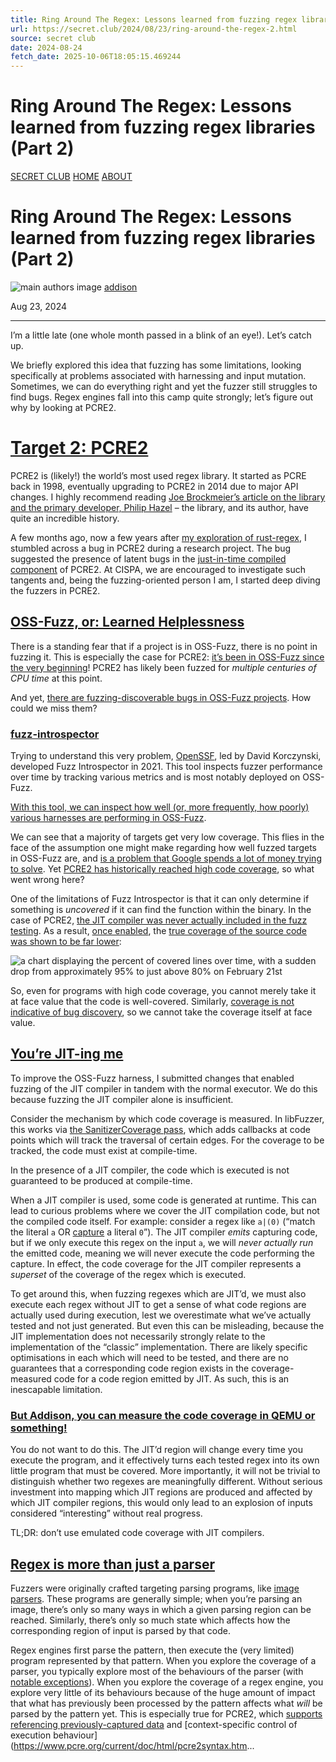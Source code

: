 ```yaml
---
title: Ring Around The Regex: Lessons learned from fuzzing regex libraries (Part 2)
url: https://secret.club/2024/08/23/ring-around-the-regex-2.html
source: secret club
date: 2024-08-24
fetch_date: 2025-10-06T18:05:15.469244
---
```


# Ring Around The Regex: Lessons learned from fuzzing regex libraries (Part 2)

[SECRET CLUB](/) [HOME](/) [ABOUT](/about)

# Ring Around The Regex: Lessons learned from fuzzing regex libraries (Part 2)

![main authors image](/assets/author_img/addison.jpg)  [addison](/author/addison)

 Aug 23, 2024

---

I’m a little late (one whole month passed in a blink of an eye!). Let’s catch up.

We briefly explored this idea that fuzzing has some limitations, looking specifically at problems associated with harnessing and input mutation. Sometimes, we can do everything right and yet the fuzzer still struggles to find bugs. Regex engines fall into this camp quite strongly; let’s figure out why by looking at PCRE2.

# [Target 2: PCRE2](#target-2-pcre2)

PCRE2 is (likely!) the world’s most used regex library. It started as PCRE back in 1998, eventually upgrading to PCRE2 in 2014 due to major API changes. I highly recommend reading [Joe Brockmeier’s article on the library and the primary developer, Philip Hazel](https://lwn.net/Articles/978463/) – the library, and its author, have quite an incredible history.

A few months ago, now a few years after [my exploration of rust-regex](https://github.com/rust-lang/regex/security/advisories/GHSA-m5pq-gvj9-9vr8), I stumbled across a bug in PCRE2 during a research project. The bug suggested the presence of latent bugs in the [just-in-time compiled component](https://github.com/zherczeg/sljit) of PCRE2. At CISPA, we are encouraged to investigate such tangents and, being the fuzzing-oriented person I am, I started deep diving the fuzzers in PCRE2.

## [OSS-Fuzz, or: Learned Helplessness](#oss-fuzz-or-learned-helplessness)

There is a standing fear that if a project is in OSS-Fuzz, there is no point in fuzzing it. This is especially the case for PCRE2: [it’s been in OSS-Fuzz since the very beginning](https://github.com/google/oss-fuzz/pull/24)! PCRE2 has likely been fuzzed for *multiple centuries of CPU time* at this point.

And yet, [there are fuzzing-discoverable bugs in OSS-Fuzz projects](https://blog.isosceles.com/the-webp-0day/). How could we miss them?

### [fuzz-introspector](#fuzz-introspector)

Trying to understand this very problem, [OpenSSF](https://openssf.org/), led by David Korczynski, developed Fuzz Introspector in 2021. This tool inspects fuzzer performance over time by tracking various metrics and is most notably deployed on OSS-Fuzz.

[With this tool, we can inspect how well (or, more frequently, how poorly) various harnesses are performing in OSS-Fuzz](https://introspector.oss-fuzz.com/projects-overview).

We can see that a majority of targets get very low coverage. This flies in the face of the assumption one might make regarding how well fuzzed targets in OSS-Fuzz are, and [is a problem that Google spends a lot of money trying to solve](https://bughunters.google.com/about/rules/open-source/5097259337383936/oss-fuzz-reward-program-rules). Yet [PCRE2 has historically reached high code coverage](https://storage.googleapis.com/oss-fuzz-introspector/pcre2/inspector-report/20231001/fuzz_report.html), so what went wrong here?

One of the limitations of Fuzz Introspector is that it can only determine if something is *uncovered* if it can find the function within the binary. In the case of PCRE2, [the JIT compiler was never actually included in the fuzz testing](https://github.com/PCRE2Project/pcre2/pull/317#issuecomment-1804274817). As a result, [once enabled](https://github.com/google/oss-fuzz/pull/11195), the [true coverage of the source code was shown to be far lower](https://introspector.oss-fuzz.com/project-profile?project=pcre2):

![a chart displaying the percent of covered lines over time, with a sudden drop from approximately 95% to just above 80% on February 21st](/assets/pcre2-coverage.png)

So, even for programs with high code coverage, you cannot merely take it at face value that the code is well-covered. Similarly, [coverage is not indicative of bug discovery](https://dl.acm.org/doi/pdf/10.1145/3510003.3510230), so we cannot take the coverage itself at face value.

## [You’re JIT-ing me](#youre-jit-ing-me)

To improve the OSS-Fuzz harness, I submitted changes that enabled fuzzing of the JIT compiler in tandem with the normal executor. We do this because fuzzing the JIT compiler alone is insufficient.

Consider the mechanism by which code coverage is measured. In libFuzzer, this works via [the SanitizerCoverage pass](https://clang.llvm.org/docs/SanitizerCoverage.html), which adds callbacks at code points which will track the traversal of certain edges. For the coverage to be tracked, the code must exist at compile-time.

In the presence of a JIT compiler, the code which is executed is not guaranteed to be produced at compile-time.

When a JIT compiler is used, some code is generated at runtime. This can lead to curious problems where we cover the JIT compilation code, but not the compiled code itself. For example: consider a regex like `a|(0)` (“match the literal `a` OR [capture](https://developer.mozilla.org/en-US/docs/Web/JavaScript/Reference/Regular_expressions/Capturing_group) a literal `0`”). The JIT compiler *emits* capturing code, but if we only execute this regex on the input `a`, we will *never actually run* the emitted code, meaning we will never execute the code performing the capture. In effect, the code coverage for the JIT compiler represents a *superset* of the coverage of the regex which is executed.

To get around this, when fuzzing regexes which are JIT’d, we must also execute each regex without JIT to get a sense of what code regions are actually used during execution, lest we overestimate what we’ve actually tested and not just generated. But even this can be misleading, because the JIT implementation does not necessarily strongly relate to the implementation of the “classic” implementation. There are likely specific optimisations in each which will need to be tested, and there are no guarantees that a corresponding code region exists in the coverage-measured code for a code region emitted by JIT. As such, this is an inescapable limitation.

### [But Addison, you can measure the code coverage in QEMU or something!](#but-addison-you-can-measure-the-code-coverage-in-qemu-or-something)

You do not want to do this. The JIT’d region will change every time you execute the program, and it effectively turns each tested regex into its own little program that must be covered. More importantly, it will not be trivial to distinguish whether two regexes are meaningfully different. Without serious investment into mapping which JIT regions are produced and affected by which JIT compiler regions, this would only lead to an explosion of inputs considered “interesting” without real progress.

TL;DR: don’t use emulated code coverage with JIT compilers.

## [Regex is more than just a parser](#regex-is-more-than-just-a-parser)

Fuzzers were originally crafted targeting parsing programs, like [image parsers](https://lcamtuf.blogspot.com/2014/11/pulling-jpegs-out-of-thin-air.html). These programs are generally simple; when you’re parsing an image, there’s only so many ways in which a given parsing region can be reached. Similarly, there’s only so much state which affects how the corresponding region of input is parsed by that code.

Regex engines first parse the pattern, then execute the (very limited) program represented by that pattern. When you explore the coverage of a parser, you typically explore most of the behaviours of the parser (with [notable exceptions](https://blog.isosceles.com/the-webp-0day/)). When you explore the coverage of a regex engine, you explore very little of its behaviours because of the huge amount of impact that what has previously been processed by the pattern affects what *will* be parsed by the pattern yet. This is especially true for PCRE2, which [supports referencing previously-captured data](https://github.com/PCRE2Project/pcre2/issues/334) and [context-specific control of execution behaviour](https://www.pcre.org/current/doc/html/pcre2syntax.htm...